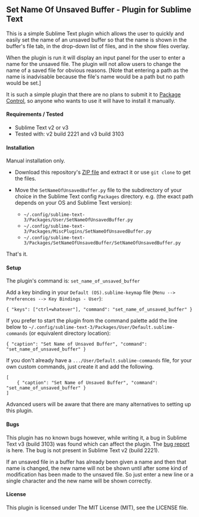 
## Set Name Of Unsaved Buffer - Plugin for Sublime Text

This is a simple Sublime Text plugin which allows the user to quickly and easily set the name of an unsaved buffer so that the name is shown in the buffer's file tab, in the drop-down list of files, and in the show files overlay.

When the plugin is run it will display an input panel for the user to enter a name for the unsaved file. The plugin will not allow users to change the name of a saved file for obvious reasons. [Note that entering a path as the name is inadvisable because the file's name would be a path but no path would be set.]

It is such a simple plugin that there are no plans to submit it to [Package Control](http://packagecontrol.io), so anyone who wants to use it will have to install it manually.

#### Requirements / Tested

- Sublime Text v2 or v3
- Tested with: v2 build 2221 and v3 build 3103

#### Installation

Manual installation only.

- Download this repository's [ZIP file](https://github.com/mattst/sublime-set-name-of-unsaved-buffer/archive/master.zip) and extract it or use `git clone` to get the files.

- Move the `SetNameOfUnsavedBuffer.py` file to the subdirectory of your choice in the Sublime Text config `Packages` directory. e.g. (the exact path depends on your OS and Sublime Text version):
  - `~/.config/sublime-text-3/Packages/User/SetNameOfUnsavedBuffer.py`
  - `~/.config/sublime-text-3/Packages/MiscPlugins/SetNameOfUnsavedBuffer.py`
  - `~/.config/sublime-text-3/Packages/SetNameOfUnsavedBuffer/SetNameOfUnsavedBuffer.py`

That's it.

#### Setup

The plugin's command is: `set_name_of_unsaved_buffer`

Add a key binding in your `Default (OS).sublime-keymap` file (`Menu --> Preferences --> Key Bindings - User`):

    { "keys": ["ctrl+whatever"], "command": "set_name_of_unsaved_buffer" }

If you prefer to start the plugin from the command palette add the line below to `~/.config/sublime-text-3/Packages/User/Default.sublime-commands` (or equivalent directory location):

    { "caption": "Set Name of Unsaved Buffer", "command": "set_name_of_unsaved_buffer" }

If you don't already have a `.../User/Default.sublime-commands` file, for your own custom commands, just create it and add the following.

    [
        { "caption": "Set Name of Unsaved Buffer", "command": "set_name_of_unsaved_buffer" }
    ]

Advanced users will be aware that there are many alternatives to setting up this plugin.

#### Bugs

This plugin has no known bugs however, while writing it, a bug in Sublime Text v3 (build 3103) was found which can affect the plugin. The [bug report](https://github.com/SublimeTextIssues/Core/issues/1180) is here. The bug is not present in Sublime Text v2 (build 2221).

If an unsaved file in a buffer has already been given a name and then that name is changed, the new name will not be shown until after some kind of modification has been made to the unsaved file. So just enter a new line or a single character and the new name will be shown correctly.

#### License

This plugin is licensed under The MIT License (MIT), see the LICENSE file.

